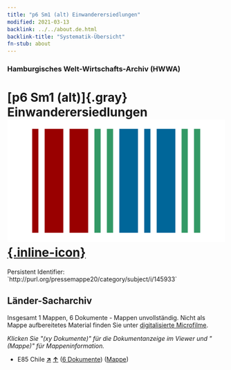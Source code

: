 ```yaml
---
title: "p6 Sm1 (alt) Einwanderersiedlungen"
modified: 2021-03-13
backlink: ../../about.de.html
backlink-title: "Systematik-Übersicht"
fn-stub: about
---
```


### Hamburgisches Welt-Wirtschafts-Archiv (HWWA)

# [p6 Sm1 (alt)]{.gray}&#8201; Einwanderersiedlungen &#160; [![Wikidata](/images/Wikidata-logo.svg "Wikidata"){.inline-icon}](http://www.wikidata.org/entity/Q104711360)

<div class="hint">Persistent Identifier: `http://purl.org/pressemappe20/category/subject/i/145933`</div>







## Länder-Sacharchiv




Insgesamt 1 Mappen, 6 Dokumente - Mappen unvollständig.
Nicht als Mappe aufbereitetes Material finden Sie unter [digitalisierte Microfilme](/film/h1_sh.de.html).

_Klicken Sie "(xy Dokumente)" für die Dokumentanzeige im Viewer und "(Mappe)" für Mappeninformation._



- E85 Chile [**&nearr;**](../../../geo/i/141691/about.de.html "Chile (alle Mappen)") [**&uarr;**](../../../geo/about.de.html#E85 "Ländersystematik") (<a href="https://pm20.zbw.eu/iiifview/folder/sh/141691,145933" title="über: Chile : Einwanderersiedlungen" target="_blank">6 Dokumente</a>) ([Mappe](../../../../folder/sh/1416xx/141691/1459xx/145933/about.de.html))








